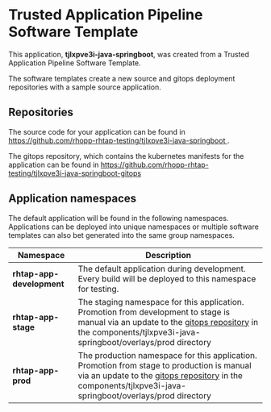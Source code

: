 # Trusted Application Pipeline Software Template

This application, **tjlxpve3i-java-springboot**, was created from a Trusted Application Pipeline Software Template.

The software templates create a new source and gitops deployment repositories with a sample source application. 

## Repositories

The source code for your application can be found in [https://github.com/rhopp-rhtap-testing/tjlxpve3i-java-springboot ](https://github.com/rhopp-rhtap-testing/tjlxpve3i-java-springboot ).
 
The gitops repository, which contains the kubernetes manifests for the application can be found in 
[https://github.com/rhopp-rhtap-testing/tjlxpve3i-java-springboot-gitops ](https://github.com/rhopp-rhtap-testing/tjlxpve3i-java-springboot-gitops ) 

## Application namespaces 

The default application will be found in the following namespaces. Applications can be deployed into unique namespaces or multiple software templates can also bet generated into the same group namespaces.  

|  Namespace   |  Description   |  
| -------- | -------- |   
| **rhtap-app-development** | The default application during development. Every build will be deployed to this namespace for testing. | 
| **rhtap-app-stage** | The staging namespace for this application. Promotion from development to stage is manual via an update to the [gitops repository](https://github.com/rhopp-rhtap-testing/tjlxpve3i-java-springboot-gitops ) in the components/tjlxpve3i-java-springboot/overlays/prod directory |  
| **rhtap-app-prod** | The production namespace for this application. Promotion from stage to production is manual via an update to the [gitops repository](https://github.com/rhopp-rhtap-testing/tjlxpve3i-java-springboot-gitops ) in the components/tjlxpve3i-java-springboot/overlays/prod directory | 